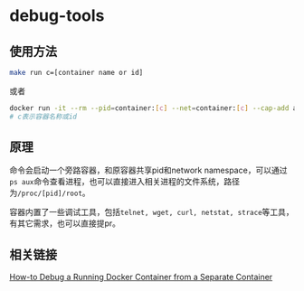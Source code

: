 # debug-tools

## 使用方法

```bash
make run c=[container name or id]
```

或者

```bash
docker run -it --rm --pid=container:[c] --net=container:[c] --cap-add all reg.qiniu.com/lutaoact/debug-tools bash
# c表示容器名称或id
```

## 原理

命令会启动一个旁路容器，和原容器共享pid和network namespace，可以通过`ps aux`命令查看进程，也可以直接进入相关进程的文件系统，路径为`/proc/[pid]/root`。

容器内置了一些调试工具，包括`telnet, wget, curl, netstat, strace`等工具，有其它需求，也可以直接提pr。

## 相关链接

[How-to Debug a Running Docker Container from a Separate Container](https://medium.com/@rothgar/how-to-debug-a-running-docker-container-from-a-separate-container-983f11740dc6)

